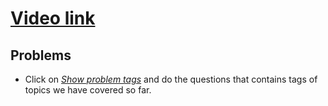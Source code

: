 # [Video link](https://youtu.be/fzip9Aml6og)

## Problems
- Click on [*Show problem tags*](https://leetcode.com/tag/bit-manipulation/) and do the questions that contains tags of topics we have covered so far.
